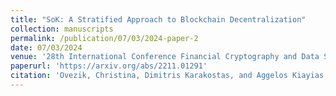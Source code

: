 ```yaml
---
title: "SoK: A Stratified Approach to Blockchain Decentralization"
collection: manuscripts
permalink: /publication/07/03/2024-paper-2
date: 07/03/2024
venue: '28th International Conference Financial Cryptography and Data Security (FC)'
paperurl: 'https://arxiv.org/abs/2211.01291'
citation: 'Ovezik, Christina, Dimitris Karakostas, and Aggelos Kiayias. &quot;Sok: A stratified approach to blockchain decentralization.&quot; International Conference on Financial Cryptography and Data Security. Cham: Springer Nature Switzerland, 2024.'
---
```

